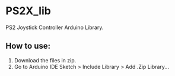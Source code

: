 # PS2X_lib

PS2 Joystick Controller Arduino Library.

## How to use:  
1. Download the files in zip.  
2. Go to Arduino IDE Sketch > Include Library > Add .Zip Library...
